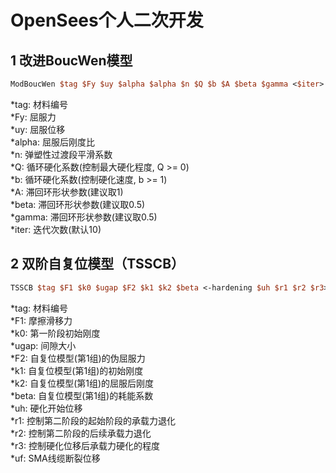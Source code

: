 # OpenSees个人二次开发
## 1 改进BoucWen模型
```tcl
ModBoucWen $tag $Fy $uy $alpha $alpha $n $Q $b $A $beta $gamma <$iter>
```
*tag: 材料编号  
*Fy: 屈服力  
*uy: 屈服位移  
*alpha: 屈服后刚度比  
*n: 弹塑性过渡段平滑系数  
*Q: 循环硬化系数(控制最大硬化程度, Q >= 0)  
*b: 循环硬化系数(控制硬化速度, b >= 1)  
*A: 滞回环形状参数(建议取1)  
*beta: 滞回环形状参数(建议取0.5)  
*gamma: 滞回环形状参数(建议取0.5)  
*iter: 迭代次数(默认10)  
## 2 双阶自复位模型（TSSCB）
```tcl
TSSCB $tag $F1 $k0 $ugap $F2 $k1 $k2 $beta <-hardening $uh $r1 $r2 $r3> <-minmax $uf>
```
*tag: 材料编号  
*F1: 摩擦滑移力  
*k0: 第一阶段初始刚度  
*ugap: 间隙大小  
*F2: 自复位模型(第1组)的伪屈服力  
*k1: 自复位模型(第1组)的初始刚度  
*k2: 自复位模型(第1组)的屈服后刚度  
*beta: 自复位模型(第1组)的耗能系数  
*uh: 硬化开始位移  
*r1: 控制第二阶段的起始阶段的承载力退化  
*r2: 控制第二阶段的后续承载力退化  
*r3: 控制硬化位移后承载力硬化的程度  
*uf: SMA线缆断裂位移
